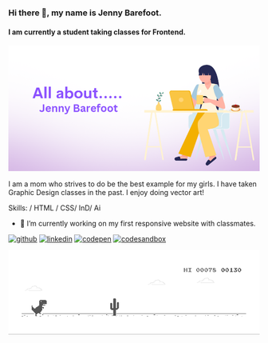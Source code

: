 

<!--
**JenBarefoot/JenBarefoot** is a ✨ _special_ ✨ repository because its `README.md` (this file) appears on your GitHub profile.

Here are some ideas to get you started:

- 🔭 I’m currently working on ...
- 🌱 I’m currently learning ...
- 👯 I’m looking to collaborate on ...
- 🤔 I’m looking for help with ...
- 💬 Ask me about ...
- 📫 How to reach me: ...
- 😄 Pronouns: ...
- ⚡ Fun fact: ...
-->
### Hi there 👋, my name is Jenny Barefoot.
#### I am currently a student taking classes for Frontend.
![I am currently a student taking classes for Frontend Developer.](https://github.com/JenBarefoot/JenBarefoot/blob/main/aboutme.png)

I am a mom who strives to do be the best example for my girls. I have taken Graphic Design classes in the past. I enjoy doing vector art!

Skills:  / HTML / CSS/ InD/ Ai

- 🔭 I’m currently working on my first responsive website with classmates. 


[<img src='https://cdn.jsdelivr.net/npm/simple-icons@3.0.1/icons/github.svg' alt='github' height='40'>](https://github.com/JenBarefoot)  [<img src='https://cdn.jsdelivr.net/npm/simple-icons@3.0.1/icons/linkedin.svg' alt='linkedin' height='40'>](https://www.linkedin.com/in/JennyBarefoot/)  [<img src='https://cdn.jsdelivr.net/npm/simple-icons@3.0.1/icons/codepen.svg' alt='codepen' height='40'>](https://codepen.io/JBarefoot)  [<img src='https://cdn.jsdelivr.net/npm/simple-icons@3.0.1/icons/codesandbox.svg' alt='codesandbox' height='40'>](https://codesandbox.io/u/JenBarefoot)  

  

<img src="https://github.com/JenBarefoot/JenBarefoot/blob/main/dino.gif">
